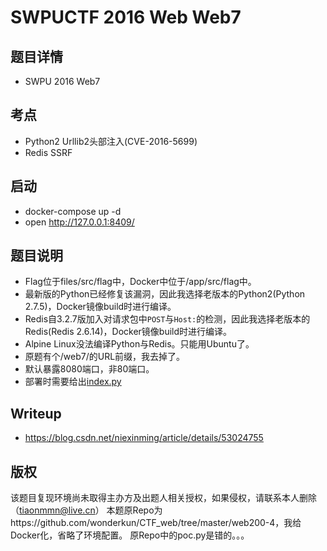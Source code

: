 # SWPUCTF 2016 Web Web7

## 题目详情

- SWPU 2016 Web7

## 考点
- Python2 Urllib2头部注入(CVE-2016-5699)
- Redis SSRF

## 启动
- docker-compose up -d
- open http://127.0.0.1:8409/

## 题目说明
- Flag位于files/src/flag中，Docker中位于/app/src/flag中。
- 最新版的Python已经修复该漏洞，因此我选择老版本的Python2(Python 2.7.5)，Docker镜像build时进行编译。
- Redis自3.2.7版加入对请求包中`POST`与`Host:`的检测，因此我选择老版本的Redis(Redis 2.6.14)，Docker镜像build时进行编译。
- Alpine Linux没法编译Python与Redis。只能用Ubuntu了。
- 原题有个/web7/的URL前缀，我去掉了。
- 默认暴露8080端口，非80端口。
- 部署时需要给出[index.py](https://github.com/Tiaonmmn/swpuctf_2016_web_web7/blob/master/files/src/index.py)

## Writeup
- https://blog.csdn.net/niexinming/article/details/53024755

## 版权
该题目复现环境尚未取得主办方及出题人相关授权，如果侵权，请联系本人删除（tiaonmmn@live.cn）
本题原Repo为https://github.com/wonderkun/CTF_web/tree/master/web200-4，我给Docker化，省略了环境配置。
原Repo中的poc.py是错的。。。
